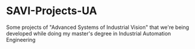 # SAVI-Projects-UA
Some projects of "Advanced Systems of Industrial Vision"  that we're being developed while doing my master's degree in Industrial Automation Engineering
